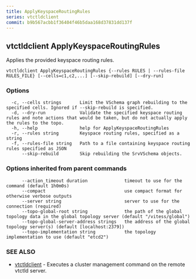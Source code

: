```yaml
---
title: ApplyKeyspaceRoutingRules
series: vtctldclient
commit: b9b567acbb1f36404f46b5daa168d37831dd137f
---
```

## vtctldclient ApplyKeyspaceRoutingRules

Applies the provided keyspace routing rules.

```
vtctldclient ApplyKeyspaceRoutingRules {--rules RULES | --rules-file RULES_FILE} [--cells=c1,c2,...] [--skip-rebuild] [--dry-run]
```

### Options

```
  -c, --cells strings       Limit the VSchema graph rebuilding to the specified cells. Ignored if --skip-rebuild is specified.
  -d, --dry-run             Validate the specified keyspace routing rules and note actions that would be taken, but do not actually apply the rules to the topo.
  -h, --help                help for ApplyKeyspaceRoutingRules
  -r, --rules string        Keyspace routing rules, specified as a string
  -f, --rules-file string   Path to a file containing keyspace routing rules specified as JSON
      --skip-rebuild        Skip rebuilding the SrvVSchema objects.
```

### Options inherited from parent commands

```
      --action_timeout duration              timeout to use for the command (default 1h0m0s)
      --compact                              use compact format for otherwise verbose outputs
      --server string                        server to use for the connection (required)
      --topo-global-root string              the path of the global topology data in the global topology server (default "/vitess/global")
      --topo-global-server-address strings   the address of the global topology server(s) (default [localhost:2379])
      --topo-implementation string           the topology implementation to use (default "etcd2")
```

### SEE ALSO

* [vtctldclient](../)	 - Executes a cluster management command on the remote vtctld server.

